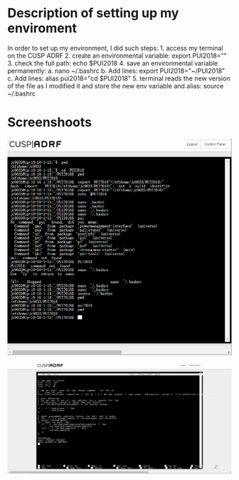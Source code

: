 # Description of setting up my enviroment 

In order to set up my environment, I did such steps:
	1. access my terminal on the CUSP ADRF
	2. create an environmental variable: export PUI2018="<PUI2018>"
	3. check the full path: echo $PUI2018
	4. save an environmental variable permanently:
		a. nano ~/.bashrc
		b. Add lines: export PUI2018="~/PUI2018"
		c. Add lines: alias pui2018="cd $PUI2018"
	5. terminal reads the new version of the file as I modified it and store the new env variable and alias: source ~/.bashrc

# Screenshoots
 ![image](HW1_jc9033/image/JunjieCai_assignment1_code.png)
 
 ![image](HW1_jc9033/image/JunjieCai_assignment1_bashrc.png)